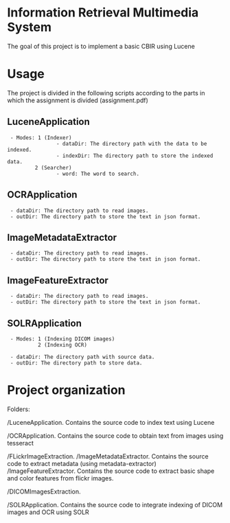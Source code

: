 # Information Retrieval Multimedia System
   
The goal of this project is to implement a basic CBIR using Lucene 

# Usage 

The project is divided in the following scripts according to the parts in which the assignment is divided (assignment.pdf)

## LuceneApplication

     - Modes: 1 (Indexer)
                    - dataDir: The directory path with the data to be indexed.
                    - indexDir: The directory path to store the indexed data.
             2 (Searcher)
                    - word: The word to search.
  
## OCRApplication 
       
     - dataDir: The directory path to read images.
     - outDir: The directory path to store the text in json format.

## ImageMetadataExtractor
    
     - dataDir: The directory path to read images.
     - outDir: The directory path to store the text in json format.

## ImageFeatureExtractor
    
     - dataDir: The directory path to read images.
     - outDir: The directory path to store the text in json format.

## SOLRApplication 
       
     - Modes: 1 (Indexing DICOM images)
              2 (Indexing OCR)

     - dataDir: The directory path with source data.
     - outDir: The directory path to store data.


# Project organization 

Folders: 

/LuceneApplication. Contains the source code to index text using Lucene 
     
/OCRApplication. Contains the source code to obtain text from images using tesseract

/FLickrImageExtraction. 
    /ImageMetadataExtractor. Contains the source code to extract metadata (using metadata-extractor)
    /ImageFeatureExtractor. Contains the source code to extract basic shape and color features from flickr images.

/DICOMImagesExtraction. 

/SOLRApplication. Contains the source code to integrate indexing of DICOM images and OCR using SOLR
